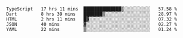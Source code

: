 <!--START_SECTION:waka-->
```text
TypeScript   17 hrs 11 mins  ██████████████▒░░░░░░░░░░   57.58 % 
Dart         8 hrs 39 mins   ███████▒░░░░░░░░░░░░░░░░░   28.97 % 
HTML         2 hrs 11 mins   █▓░░░░░░░░░░░░░░░░░░░░░░░   07.32 % 
JSON         40 mins         ▓░░░░░░░░░░░░░░░░░░░░░░░░   02.27 % 
YAML         22 mins         ▒░░░░░░░░░░░░░░░░░░░░░░░░   01.24 % 
```
<!--END_SECTION:waka-->